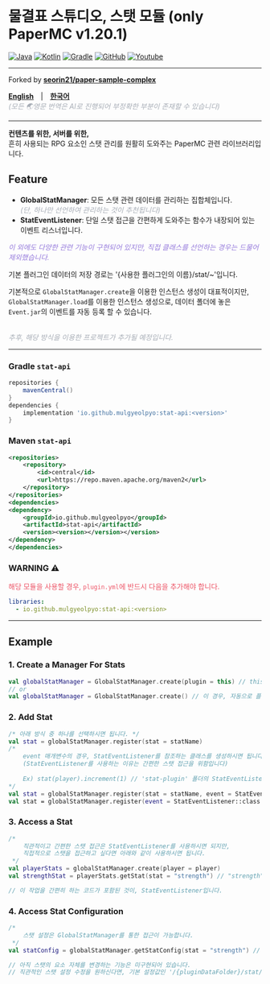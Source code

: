 # 물결표 스튜디오, 스탯 모듈 (only PaperMC v1.20.1)

[![Java](https://img.shields.io/badge/java-17-ED8B00.svg?logo=java)](https://www.azul.com/)
[![Kotlin](https://img.shields.io/badge/kotlin-2.1.0-585DEF.svg?logo=kotlin)](http://kotlinlang.org)
[![Gradle](https://img.shields.io/badge/gradle-8.14.2-02303A.svg?logo=gradle)](https://gradle.org)
[![GitHub](https://img.shields.io/github/license/seorin21/paper-sample-complex)](https://www.gnu.org/licenses/gpl-3.0.html)
[![Youtube](https://img.shields.io/badge/youtube-서린-red.svg?logo=youtube)](https://www.youtube.com/@seorin._.021)

<hr>

Forked by **[seorin21/paper-sample-complex](https://github.com/seorin21/paper-sample-complex)**

[**<u>English</u>**](../README.md)　|　[**<u>한국어</u>**](ko-KR.md)<br>
<span style="color: #A8AEB7">_(모든 🌏영문 번역은 AI로 진행되어 부정확한 부분이 존재할 수 있습니다)_</span>

<hr>

**컨텐츠를 위한, 서버를 위한,**<br>
흔히 사용되는 RPG 요소인 스탯 관리를 원활히 도와주는 PaperMC 관련 라이브러리입니다.

## Feature
- **GlobalStatManager**: 모든 스탯 관련 데이터를 관리하는 집합체입니다.<br>
    <span style="color: #A8AEB7">_(단, 하나만 선언하여 관리하는 것이 추천됩니다)_</span>
- **StatEventListener**: 단일 스탯 접근을 간편하게 도와주는 함수가 내장되어 있는 이벤트 리스너입니다.

<span style="color: #967BDC">_이 외에도 다양한 관련 기능이 구현되어 있지만, 직접 클래스를 선언하는 경우는 드물어 제외했습니다._</span>

기본 플러그인 데이터의 저장 경로는 '{사용한 플러그인의 이름}/stat/~'입니다.<br>

기본적으로 `GlobalStatManager.create`을 이용한 인스턴스 생성이 대표적이지만,<br>
`GlobalStatManager.load`를 이용한 인스턴스 생성으로, 데이터 폴더에 놓은 `Event.jar`의 이벤트를 자동 등록 할 수 있습니다. <br><br>

<span style="color: #A8AEB7">_추후, 해당 방식을 이용한 프로젝트가 추가될 예정입니다._</span>

<hr>

### Gradle `stat-api`

```groovy
repositories {
    mavenCentral()
}
dependencies {
    implementation 'io.github.mulgyeolpyo:stat-api:<version>'
}
```

### Maven `stat-api`
```xml
<repositories>
    <repository>
        <id>central</id>
        <url>https://repo.maven.apache.org/maven2</url>
    </repository>
</repositories>
<dependencies>
<dependency>
    <groupId>io.github.mulgyeolpyo</groupId>
    <artifactId>stat-api</artifactId>
    <version><version></version></version>
</dependency>
</dependencies>
```

### WARNING ⚠
<span style="color: #ED5466">해당 모듈을 사용할 경우, `plugin.yml`에 반드시 다음을 추가해야 합니다.</span>
```yaml
libraries:
  - io.github.mulgyeolpyo:stat-api:<version>
```

<hr>

## Example
### 1. Create a Manager For Stats
```kotlin
val globalStatManager = GlobalStatManager.create(plugin = this) // this에 플러그인 인스턴스가 들어가야 합니다.
// or 
val globalStatManager = GlobalStatManager.create() // 이 경우, 자동으로 플러그인 인스턴스를 찾습니다.
```

### 2. Add Stat
```kotlin
/* 아래 방식 중 하나를 선택하시면 됩니다. */
val stat = globalStatManager.register(stat = statName)
/* 
    event 매개변수의 경우, StatEventListener를 참조하는 클래스를 생성하시면 됩니다.  
    (StatEventListener를 사용하는 이유는 간편한 스탯 접근을 위함입니다)
    
    Ex) stat(player).increment(1) // 'stat-plugin' 폴더의 StatEventListener.kt 파일을 참고하세요.
*/
val stat = globalStatManager.register(stat = statName, event = StatEventListener::class.java)
val stat = globalStatManager.register(event = StatEventListener::class.java)
```

### 3. Access a Stat
```kotlin
/*
    직관적이고 간편한 스탯 접근은 StatEventListener를 사용하시면 되지만,
    직접적으로 스탯을 접근하고 싶다면 아래와 같이 사용하시면 됩니다.
 */
val playerStats = globalStatManager.create(player = player)
val strengthStat = playerStats.getStat(stat = "strength") // "strength"라는 이름의 스탯을 가져옵니다.

// 이 작업을 간편히 하는 코드가 포함된 것이, StatEventListener입니다.
```

### 4. Access Stat Configuration
```kotlin
/*
    스탯 설정은 GlobalStatManager를 통한 접근이 가능합니다.
 */
val statConfig = globalStatManager.getStatConfig(stat = "strength") // "strength"라는 이름의 스탯 설정을 가져옵니다.

// 아직 스탯의 요소 자체를 변경하는 기능은 미구현되어 있습니다.
// 직관적인 스탯 설정 수정을 원하신다면, 기본 설정값인 '/{pluginDataFolder}/stat/~'를 확인해보세요/
```